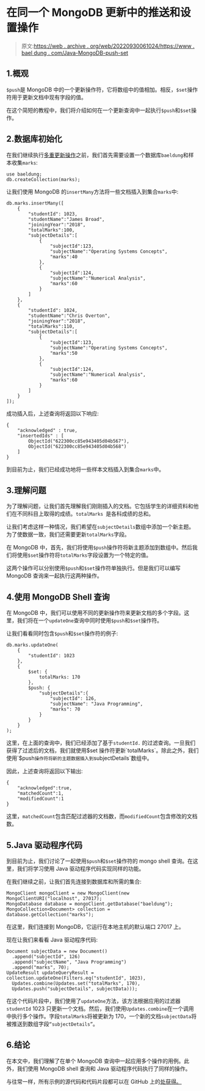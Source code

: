 # 在同一个 MongoDB 更新中的推送和设置操作

> 原文:[https://web . archive . org/web/20220930061024/https://www . bael dung . com/Java-MongoDB-push-set](https://web.archive.org/web/20220930061024/https://www.baeldung.com/java-mongodb-push-set)

## 1.概观

`$push`是 MongoDB 中的一个更新操作符，它将数组中的值相加。相反，`$set`操作符用于更新文档中现有字段的值。

在这个简短的教程中，我们将介绍如何在一个更新查询中一起执行`$push`和`$set`操作。

## 2.数据库初始化

在我们继续执行[多重更新操作](/web/20221008212435/https://www.baeldung.com/mongodb-update-multiple-fields)之前，我们首先需要设置一个数据库`baeldung`和样本收集`marks`:

```
use baeldung;
db.createCollection(marks);
```

让我们使用 MongoDB 的`insertMany`方法将一些文档插入到集合`marks`中:

```
db.marks.insertMany([
    {
        "studentId": 1023,
        "studentName":"James Broad",
        "joiningYear":"2018",
        "totalMarks":100,
        "subjectDetails":[
            {
                "subjectId":123,
                "subjectName":"Operating Systems Concepts",
                "marks":40
            },
            {
                "subjectId":124,
                "subjectName":"Numerical Analysis",
                "marks":60
            }
        ]
    },
    {
        "studentId": 1024,
        "studentName":"Chris Overton",
        "joiningYear":"2018",
        "totalMarks":110,
        "subjectDetails":[
            {
                "subjectId":123,
                "subjectName":"Operating Systems Concepts",
                "marks":50
            },
            {
                "subjectId":124,
                "subjectName":"Numerical Analysis",
                "marks":60
            }
        ]
    }
]);
```

成功插入后，上述查询将返回以下响应:

```
{
    "acknowledged" : true,
    "insertedIds" : [
        ObjectId("622300cc85e943405d04b567"),
        ObjectId("622300cc85e943405d04b568")
    ]
}
```

到目前为止，我们已经成功地将一些样本文档插入到集合`marks`中。

## 3.理解问题

为了理解问题，让我们首先理解我们刚刚插入的文档。它包括学生的详细资料和他们在不同科目上取得的成绩。`totalMarks `是各科成绩的总和。

让我们考虑这样一种情况，我们希望在`subjectDetails`数组中添加一个新主题。为了使数据一致，我们还需要更新`totalMarks`字段。

在 MongoDB 中，首先，我们将使用`$push`操作符将新主题添加到数组中。然后我们将使用`$set`操作符将`totalMarks`字段设置为一个特定的值。

这两个操作可以分别使用`$push`和`$set`操作符单独执行。但是我们可以编写 MongoDB 查询来一起执行这两种操作。

## 4.使用 MongoDB Shell 查询

在 MongoDB 中，我们可以使用不同的更新操作符来更新文档的多个字段。这里，我们将在一个`updateOne`查询中同时使用`$push`和`$set`操作符。

让我们看看同时包含`$push`和`$set`操作符的例子:

```
db.marks.updateOne(
    {
        "studentId": 1023
    },
    {
        $set: {
            totalMarks: 170
        },
        $push: {
            "subjectDetails":{
                "subjectId": 126,
                "subjectName": "Java Programming",
                "marks": 70
            }
        }
    }
);
```

这里，在上面的查询中，我们已经添加了基于`studentId.` 的过滤查询。一旦我们获得了过滤后的文档，我们就使用$set 操作符更新`totalMarks`。除此之外，我们使用`$push`操作符将新的主题数据插入到`subjectDetails`数组中。

因此，上述查询将返回以下输出:

```
{
    "acknowledged":true,
    "matchedCount":1,
    "modifiedCount":1
}
```

这里，`matchedCount`包含匹配过滤器的文档数，而`modifiedCount`包含修改的文档数。

## 5.Java 驱动程序代码

到目前为止，我们讨论了一起使用`$push`和`$set`操作符的 mongo shell 查询。在这里，我们将学习使用 Java 驱动程序代码实现同样的功能。

在我们继续之前，让我们首先连接到数据库和所需的集合:

```
MongoClient mongoClient = new MongoClient(new MongoClientURI("localhost", 27017);
MongoDatabase database = mongoClient.getDatabase("baeldung");
MongoCollection<Document> collection = database.getCollection("marks");
```

在这里，我们连接到 MongoDB，它运行在本地主机的默认端口 27017 上。

现在让我们来看看 Java 驱动程序代码:

```
Document subjectData = new Document()
  .append("subjectId", 126)
  .append("subjectName", "Java Programming")
  .append("marks", 70); 
UpdateResult updateQueryResult = collection.updateOne(Filters.eq("studentId", 1023), 
  Updates.combine(Updates.set("totalMarks", 170), 
  Updates.push("subjectDetails", subjectData)));
```

在这个代码片段中，我们使用了`updateOne`方法，该方法根据应用的过滤器`studentId` 1023 只更新一个文档。然后，我们使用`Updates.combine`在一个调用中执行多个操作。字段`totalMarks`将被更新为 170，一个新的文档`subjectData`将被推送到数组字段`“subjectDetails”`。

## 6.结论

在本文中，我们理解了在单个 MongoDB 查询中一起应用多个操作的用例。此外，我们使用 MongoDB shell 查询和 Java 驱动程序代码执行了同样的操作。

与往常一样，所有示例的源代码和代码片段都可以在 GitHub 上的[处获得。](https://web.archive.org/web/20221008212435/https://github.com/eugenp/tutorials/tree/master/persistence-modules/java-mongodb-2)